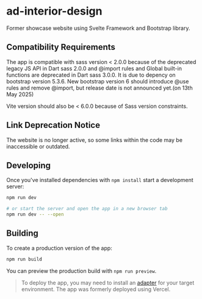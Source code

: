 # ad-interior-design

Former showcase website using Svelte Framework and Bootstrap library.

## Compatibility Requirements

The app is compatible with sass version < 2.0.0 because of the deprecated legacy JS API in Dart sass 2.0.0 and @import rules and Global built-in functions are deprecated in Dart sass 3.0.0.
It is due to depency on bootstrap version 5.3.6. New bootstrap version 6 should introduce @use rules and remove @import, but release date is not announced yet.(on 13th May 2025)

Vite version should also be < 6.0.0 because of Sass version constraints.


## Link Deprecation Notice

The website is no longer active, so some links within the code may be inaccessible or outdated.


## Developing

Once you've installed dependencies with `npm install` start a development server:

```bash
npm run dev

# or start the server and open the app in a new browser tab
npm run dev -- --open
```

## Building

To create a production version of the app:

```bash
npm run build
```

You can preview the production build with `npm run preview`.

> To deploy the app, you may need to install an [adapter](https://kit.svelte.dev/docs/adapters) for your target environment.
The app was formerly deployed using Vercel.

